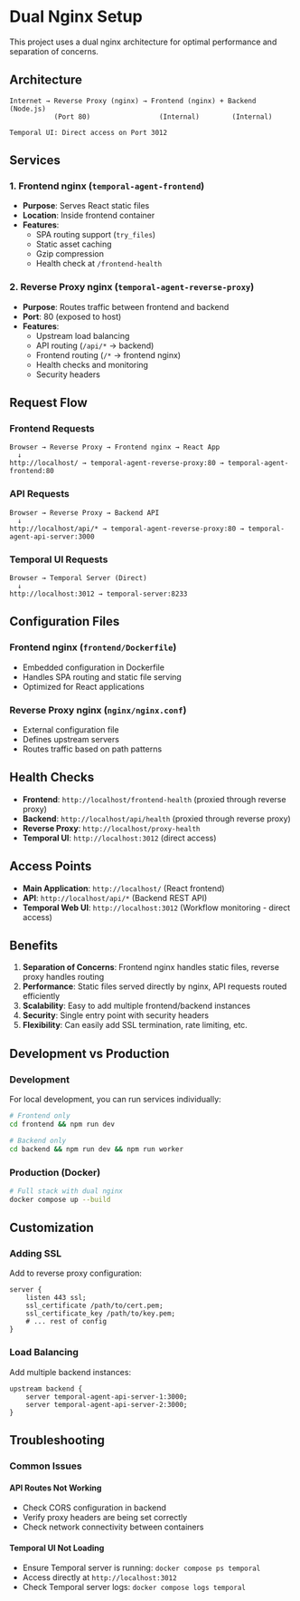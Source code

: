 # Dual Nginx Setup

This project uses a dual nginx architecture for optimal performance and separation of concerns.

## Architecture

```
Internet → Reverse Proxy (nginx) → Frontend (nginx) + Backend (Node.js)
           (Port 80)                 (Internal)        (Internal)

Temporal UI: Direct access on Port 3012
```

## Services

### 1. Frontend nginx (`temporal-agent-frontend`)
- **Purpose**: Serves React static files
- **Location**: Inside frontend container
- **Features**: 
  - SPA routing support (`try_files`)
  - Static asset caching
  - Gzip compression
  - Health check at `/frontend-health`

### 2. Reverse Proxy nginx (`temporal-agent-reverse-proxy`)
- **Purpose**: Routes traffic between frontend and backend
- **Port**: 80 (exposed to host)
- **Features**:
  - Upstream load balancing
  - API routing (`/api/*` → backend)
  - Frontend routing (`/*` → frontend nginx)
  - Health checks and monitoring
  - Security headers

## Request Flow

### Frontend Requests
```
Browser → Reverse Proxy → Frontend nginx → React App
  ↓
http://localhost/ → temporal-agent-reverse-proxy:80 → temporal-agent-frontend:80
```

### API Requests
```
Browser → Reverse Proxy → Backend API
  ↓
http://localhost/api/* → temporal-agent-reverse-proxy:80 → temporal-agent-api-server:3000
```

### Temporal UI Requests
```
Browser → Temporal Server (Direct)
  ↓
http://localhost:3012 → temporal-server:8233
```

## Configuration Files

### Frontend nginx (`frontend/Dockerfile`)
- Embedded configuration in Dockerfile
- Handles SPA routing and static file serving
- Optimized for React applications

### Reverse Proxy nginx (`nginx/nginx.conf`)
- External configuration file
- Defines upstream servers
- Routes traffic based on path patterns

## Health Checks

- **Frontend**: `http://localhost/frontend-health` (proxied through reverse proxy)
- **Backend**: `http://localhost/api/health` (proxied through reverse proxy)  
- **Reverse Proxy**: `http://localhost/proxy-health`
- **Temporal UI**: `http://localhost:3012` (direct access)

## Access Points

- **Main Application**: `http://localhost/` (React frontend)
- **API**: `http://localhost/api/*` (Backend REST API)
- **Temporal Web UI**: `http://localhost:3012` (Workflow monitoring - direct access)

## Benefits

1. **Separation of Concerns**: Frontend nginx handles static files, reverse proxy handles routing
2. **Performance**: Static files served directly by nginx, API requests routed efficiently
3. **Scalability**: Easy to add multiple frontend/backend instances
4. **Security**: Single entry point with security headers
5. **Flexibility**: Can easily add SSL termination, rate limiting, etc.

## Development vs Production

### Development
For local development, you can run services individually:
```bash
# Frontend only
cd frontend && npm run dev

# Backend only  
cd backend && npm run dev && npm run worker
```

### Production (Docker)
```bash
# Full stack with dual nginx
docker compose up --build
```

## Customization

### Adding SSL
Add to reverse proxy configuration:
```nginx
server {
    listen 443 ssl;
    ssl_certificate /path/to/cert.pem;
    ssl_certificate_key /path/to/key.pem;
    # ... rest of config
}
```

### Load Balancing
Add multiple backend instances:
```nginx
upstream backend {
    server temporal-agent-api-server-1:3000;
    server temporal-agent-api-server-2:3000;
}
```

## Troubleshooting

### Common Issues

#### API Routes Not Working  
- Check CORS configuration in backend
- Verify proxy headers are being set correctly
- Check network connectivity between containers

#### Temporal UI Not Loading
- Ensure Temporal server is running: `docker compose ps temporal`
- Access directly at `http://localhost:3012`
- Check Temporal server logs: `docker compose logs temporal` 